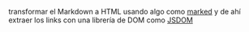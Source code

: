 
  transformar el Markdown a HTML usando algo como [marked](https://github.com/markedjs/marked)
  y de ahí extraer los links con una librería de DOM como [JSDOM](https://www.npmjs.com/package/jsdom)
